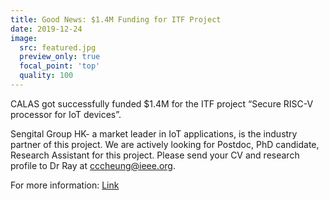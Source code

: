 ```yaml
---
title: Good News: $1.4M Funding for ITF Project
date: 2019-12-24
image:
  src: featured.jpg
  preview_only: true
  focal_point: 'top'
  quality: 100
---
```

CALAS got successfully funded $1.4M for the ITF project “Secure RISC-V processor for IoT devices”.
<!--more-->

Sengital Group HK- a market leader in IoT applications, is the industry partner of this project. We are actively looking for Postdoc, PhD candidate, Research Assistant for this project. Please send your CV and research profile to Dr Ray at cccheung@ieee.org.

For more information: [Link](https://www.itf.gov.hk)